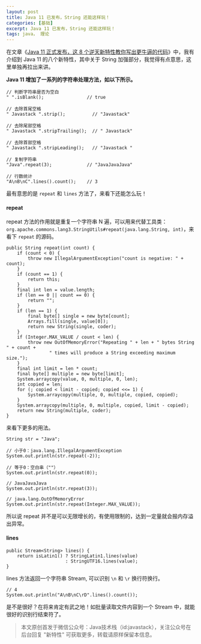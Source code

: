 ```yaml
---
layout: post
title: Java 11 已发布，String 还能这样玩！
categories: [基础]
excerpt: Java 11 已发布，String 还能这样玩！
tags: java， 理论  
---
```


在文章《[Java 11 正式发布，这 8 个逆天新特性教你写出更牛逼的代码](https://mp.weixin.qq.com/s/SXEqAmfbmK4NklihukbE-Q)》中，我有介绍到 Java 11 的八个新特性，其中关于 String 加强部分，我觉得有点意思，这里单独再拉出来讲。

**Java 11 增加了一系列的字符串处理方法，如以下所示。**

```
// 判断字符串是否为空白
" ".isBlank();                // true

// 去除首尾空格
" Javastack ".strip();          // "Javastack"

// 去除尾部空格 
" Javastack ".stripTrailing();  // " Javastack"

// 去除首部空格 
" Javastack ".stripLeading();   // "Javastack "

// 复制字符串
"Java".repeat(3);             // "JavaJavaJava"

// 行数统计
"A\nB\nC".lines().count();    // 3
```

最有意思的是 `repeat` 和 `lines` 方法了，来看下还能怎么玩！

#### repeat

repeat 方法的作用就是重复一个字符串 N 遍，可以用来代替工具类：`org.apache.commons.lang3.StringUtils#repeat(java.lang.String, int)`，来看下 `repeat` 的源码。

```
public String repeat(int count) {
    if (count < 0) {
        throw new IllegalArgumentException("count is negative: " + count);
    }
    if (count == 1) {
        return this;
    }
    final int len = value.length;
    if (len == 0 || count == 0) {
        return "";
    }
    if (len == 1) {
        final byte[] single = new byte[count];
        Arrays.fill(single, value[0]);
        return new String(single, coder);
    }
    if (Integer.MAX_VALUE / count < len) {
        throw new OutOfMemoryError("Repeating " + len + " bytes String " + count +
                " times will produce a String exceeding maximum size.");
    }
    final int limit = len * count;
    final byte[] multiple = new byte[limit];
    System.arraycopy(value, 0, multiple, 0, len);
    int copied = len;
    for (; copied < limit - copied; copied <<= 1) {
        System.arraycopy(multiple, 0, multiple, copied, copied);
    }
    System.arraycopy(multiple, 0, multiple, copied, limit - copied);
    return new String(multiple, coder);
}
```

来看下更多的用法。

```
String str = "Java";

// 小于0：java.lang.IllegalArgumentException
System.out.println(str.repeat(-2));

// 等于0：空白串（""）
System.out.println(str.repeat(0));

// JavaJavaJava
System.out.println(str.repeat(3));

// java.lang.OutOfMemoryError
System.out.println(str.repeat(Integer.MAX_VALUE));
```

所以说 repeat 并不是可以无限增长的，有使用限制的，达到一定量就会报内存溢出异常。

#### lines

```
public Stream<String> lines() {
    return isLatin1() ? StringLatin1.lines(value)
                      : StringUTF16.lines(value);
}
```
lines 方法返回一个字符串 Stream, 可以识别 `\n` 和 `\r` 换行符换行。

```
// 4
System.out.println("A\nB\nC\rD".lines().count());
```

是不是很好？在将来肯定有武之地！如批量读取文件内容到一个 Stream 中，就能很好的识别行结束符了。

> 本文原创首发于微信公众号：Java技术栈（id:javastack），关注公众号在后台回复 "新特性" 可获取更多，转载请原样保留本信息。

